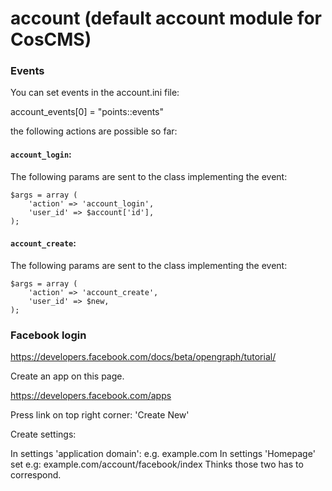 account (default account module for CosCMS)
===========================================

### Events

You can set events in the account.ini file: 

account_events[0] = "points::events"

the following actions are possible so far: 

#### `account_login`:

The following params are sent to the class implementing the event:

    $args = array (
        'action' => 'account_login',
        'user_id' => $account['id'],
    );

#### `account_create`:

The following params are sent to the class implementing the event:

    $args = array (
        'action' => 'account_create',
        'user_id' => $new,
    );

### Facebook login 

https://developers.facebook.com/docs/beta/opengraph/tutorial/

Create an app on this page. 

https://developers.facebook.com/apps

Press link on top right corner: 'Create New'

Create settings: 

In settings 'application domain': e.g. example.com
In settings 'Homepage' set e.g: example.com/account/facebook/index
Thinks those two has to correspond.  

